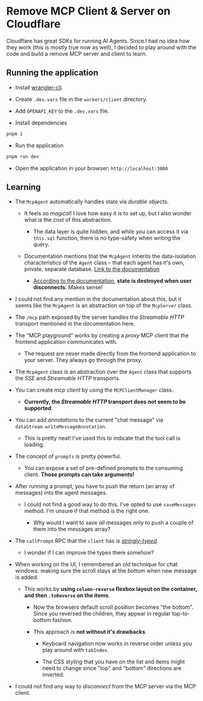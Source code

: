 # Remove MCP Client & Server on Cloudflare

Cloudflare has great SDKs for running AI Agents. Since I had no idea how they work (this is mostly true now as well), I decided to play around with the code and build a remove MCP server and client to learn.

## Running the application

- Install [wrangler-cli](https://developers.cloudflare.com/workers/wrangler/install-and-update/).

- Create `.dev.vars` file in the `workers/client` directory.

- Add `OPENAPI_KEY` to the `.dev.vars` file.

- Install dependencies

```bash
pnpm i
```

- Run the application

```bash
pnpm run dev
```

- Open the application in your browser: `http://localhost:3000`

## Learning

- The `McpAgent` automatically handles state via _durable objects_.

  - It feels _so magical_! I love how easy it is to set up, but I also wonder what is the cost of this abstraction.

    - The data layer is quite hidden, and while you can access it via `this.sql` function, there is no type-safety when writing the query.

  - Documentation mentions that the `McpAgent` inherits the data-isolation characteristics of the `Agent` class – that each agent has it's own, private, separate database. [Link to the documentation](https://developers.cloudflare.com/agents/api-reference/store-and-sync-state/#sql-api)

    - [According to the documentation](https://developers.cloudflare.com/agents/model-context-protocol/mcp-agent-api/#state-synchronization-apis), **state is destroyed when user disconnects**. Makes sense!

- I could not find any mention in the documentation about this, but it seems like the `McpAgent` is an abstraction on top of the `McpServer` class.

- The `/mcp` path exposed by the server handles the _Streamable HTTP_ transport mentioned in the documentation here.

- The "MCP playground" works by creating a _proxy_ MCP client that the frontend application communicates with.

  - The request are never made directly from the frontend application to your server. They always go through the proxy.

- The `McpAgent` class is an abstraction over the `Agent` class that supports the _SSE_ and _Streamable HTTP_ transports.

- You can create _mcp client_ by using the `MCPClientManager` class.

  - **Currently, the _Streamable HTTP_ transport does not seem to be supported**.

- You can add _annotations_ to the current "chat message" via `dataStream.writeMessageAnnotation`.

  - This is pretty neat! I've used this to indicate that the tool call is loading.

- The concept of `prompts` is pretty powerful.

  - You can expose a set of pre-defined prompts to the consuming client. **Those prompts can take arguments!**

- After _running_ a prompt, you have to push the return (an array of messages) into the agent messages.

  - I could not find a good way to do this. I've opted to use `saveMessages` method. I'm unsure if that method is the right one.

    - Why would I want to save _all_ messages only to push a couple of them into the messages array?

- The `callPrompt` RPC that the `client` has is [_stringly-typed_](https://www.hanselman.com/blog/stringly-typed-vs-strongly-typed).

  - I wonder if I can improve the types there somehow?

- When working on the UI, I remembered an old technique for chat windows: making sure the scroll stays at the bottom when new message is added.

  - This works by **using `column-reverse` flexbox layout on the container, and then `.toReverse` on the items**.

    - Now the browsers default scroll position becomes "the bottom". Since you reversed the children, they appear in regular top-to-bottom fashion.

    - This approach is **not without it's drawbacks**.

      - Keyboard navigation now works in reverse order unless you play around with `tabIndex`.

      - The CSS styling that you have on the list and items might need to change since "top" and "bottom" directions are inverted.

- I could not find any way to _disconnect_ from the MCP server via the MCP client.
